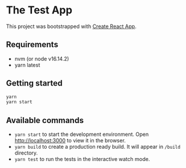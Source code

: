 # The Test App

This project was bootstrapped with [Create React App](https://github.com/facebook/create-react-app).

## Requirements

- nvm (or node v16.14.2)
- yarn latest

## Getting started

```bash
yarn
yarn start
```

## Available commands

- `yarn start` to start the development environment. Open [http://localhost:3000](http://localhost:3000) to view it in the browser.
- `yarn build` to create a production ready build. It will appear in `/build` directory.
- `yarn test` to run the tests in the interactive watch mode.
